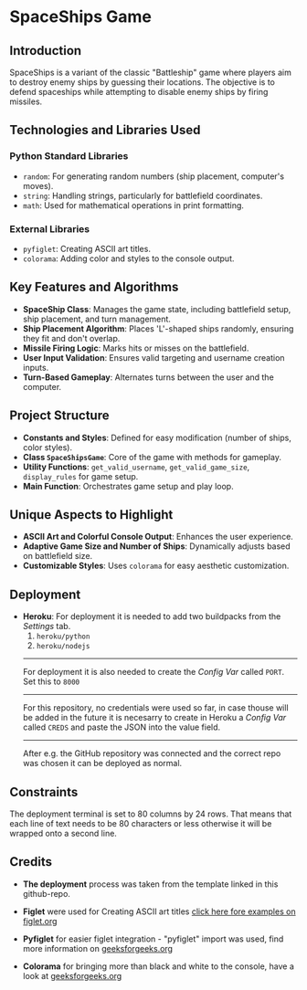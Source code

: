 # SpaceShips Game

## Introduction
SpaceShips is a variant of the classic "Battleship" game where players aim to destroy enemy ships by guessing their locations. The objective is to defend spaceships while attempting to disable enemy ships by firing missiles.

## Technologies and Libraries Used
### Python Standard Libraries
- `random`: For generating random numbers (ship placement, computer's moves).
- `string`: Handling strings, particularly for battlefield coordinates.
- `math`: Used for mathematical operations in print formatting.

### External Libraries
- `pyfiglet`: Creating ASCII art titles.
- `colorama`: Adding color and styles to the console output.

## Key Features and Algorithms
- **SpaceShip Class**: Manages the game state, including battlefield setup, ship placement, and turn management.
- **Ship Placement Algorithm**: Places 'L'-shaped ships randomly, ensuring they fit and don't overlap.
- **Missile Firing Logic**: Marks hits or misses on the battlefield.
- **User Input Validation**: Ensures valid targeting and username creation inputs.
- **Turn-Based Gameplay**: Alternates turns between the user and the computer.

## Project Structure
- **Constants and Styles**: Defined for easy modification (number of ships, color styles).
- **Class `SpaceShipsGame`**: Core of the game with methods for gameplay.
- **Utility Functions**: `get_valid_username`, `get_valid_game_size`, `display_rules` for game setup.
- **Main Function**: Orchestrates game setup and play loop.

## Unique Aspects to Highlight
- **ASCII Art and Colorful Console Output**: Enhances the user experience.
- **Adaptive Game Size and Number of Ships**: Dynamically adjusts based on battlefield size.
- **Customizable Styles**: Uses `colorama` for easy aesthetic customization.

## Deployment
- **Heroku**: For deployment it is needed to add two buildpacks from the _Settings_ tab.
    1. `heroku/python`
    2. `heroku/nodejs`
    __________________
    For deployment it is also needed to create the _Config Var_ called `PORT`. Set this to `8000`
    __________________
    For this repository, no credentials were used so far, in case thouse will be added in the future it is necesarry to create in Heroku a _Config Var_ called `CREDS` and paste the JSON into the value field.
    __________________
    After e.g. the GitHub repository was connected and the correct repo was chosen it can be deployed as normal.

## Constraints

The deployment terminal is set to 80 columns by 24 rows. That means that each line of text needs to be 80 characters or less otherwise it will be wrapped onto a second line.

## Credits

- **The deployment** process was taken from the template linked in this github-repo.

- **Figlet** were used for Creating ASCII art titles [click here fore examples on figlet.org](http://www.figlet.org/examples.html)

- **Pyfiglet** for easier figlet integration - "pyfiglet" import was used, find more information on [geeksforgeeks.org](https://www.geeksforgeeks.org/python-ascii-art-using-pyfiglet-module/)
- **Colorama** for bringing more than black and white to the console, have a look at [geeksforgeeks.org](https://www.geeksforgeeks.org/print-colors-python-terminal/)



